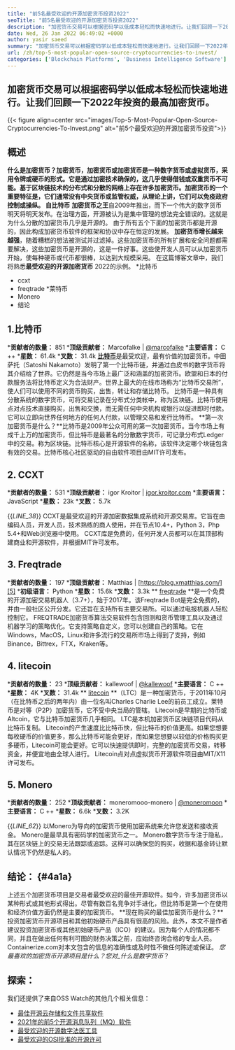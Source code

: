 ```yaml
---
title: "前5名最受欢迎的开源加密货币投资2022" 
seoTitle: "前5名最受欢迎的开源加密货币投资2022" 
description: "加密货币交易可以根据密码学以低成本轻松而快速地进行。让我们回顾一下2022年投资的最高加密货币。" 
date: Wed, 26 Jan 2022 06:49:02 +0000
author: yasir saeed
summary: "加密货币交易可以根据密码学以低成本轻松而快速地进行。让我们回顾一下2022年投资的最高加密货币。" 
url: /zh/top-5-most-popular-open-source-cryptocurrencies-to-invest/
categories: ['Blockchain Platforms', 'Business Intelligence Software']
---
```


## 加密货币交易可以根据密码学以低成本轻松而快速地进行。让我们回顾一下2022年投资的最高加密货币。

{{< figure align=center src="images/Top-5-Most-Popular-Open-Source-Cryptocurrencies-To-Invest.png" alt="前5个最受欢迎的开源加密货币投资">}}


## **概述**
**什么是加密货币？**加密货币，加密货币或加密货币是一种数字货币或虚拟货币，采用令牌或硬币的形式。它是通过加密技术确保的，这几乎使得借钱或双重货币不可能。基于区块链技术的分布式和分散的网络上存在许多加密货币。加密货币的一个重要特征是，它们通常没有中央货币或监管权威，从理论上讲，它们可以免疫政府控制或操纵。
自**比特币** **加密货币之王**自2009年推出，而下一个伟大的数字货币明天将明天发布。在治理方面，开源被认为是集中管理的想法完全错误的。这就是为什么分散的加密货币几乎是开源的。
由于所有五个下面的加密货币都是开源的，因此构成加密货币软件的框架和协议中存在恒定的发展。 **加密货币增长越来越强**，随着糟糕的想法被测试并过滤掉。这些加密货币的所有扩展和安全问题都需要解决，这些加密货币是开源的，这是一件好事。这些使开发人员可以从加密货币开始，使每种硬币或代币都很棒，以达到大规模采用。
在这篇博客文章中，我们将熟悉**最受欢迎的开源加密货币** 2022的示例。
  *比特币
  * ccxt
  * freqtrade
  *莱特币
  * Monero
  * 结论

## 1.比特币
  ***贡献者的数量：** 851
  ***顶级贡献者：** Marcofalke | [@marcofalke][1]
  ***主要语言：** C ++
  ***星数：** 61.4k
  ***叉数：** 31.4k
[**比特币**][2]是最受欢迎，最有价值的加密货币。中田萨托（Satoshi Nakamoto）发明了第一个比特币链，并通过白皮书的数字货币将其介绍给了世界。它仍然是当今市场上最广泛和涵盖的加密货币。欧盟和日本的付款服务法将比特币定义为合法财产。世界上最大的在线市场称为“比特币交易所”，使人们可以使用不同的货币购买，出售，转让和存储比特币。
比特币是一种具有分散系统的数字货币，可将交易记录在分布式分类帐中，称为区块链。比特币使用点对点技术直接购买，出售和交换，而无需任何中央机构或银行以促进即时付款。它可以立即向世界任何地方的任何人付款，以管理交易和发行比特币。
**第一次加密货币是什么？**比特币是2009年公众可用的第一次加密货币。当今市场上有成千上万的加密货币，但比特币是最著名的分散数字货币，可记录分布式Ledger中的交易。称为区块链。比特币核心是开源软件的名称，该软件决定哪个块链包含有效的交易。比特币核心社区驱动的自由软件项目由MIT许可发布。

## 2. CCXT
  ***贡献者的数量：** 531
  ***顶级贡献者：** igor Kroitor | [igor.kroitor.com][3]
  ***主要语言：** JavaScript
  ***星数：** 23k
  ***叉数：** 5.7k

{{_LINE_38_}}
CCXT是最受欢迎的开源加密数据集成系统和开源交易库。它旨在由编码人员，开发人员，技术熟练的商人使用，并在节点10.4+，Python 3，Php 5.4+和Web浏览器中使用。 CCXT库是免费的，任何开发人员都可以在其顶部构建商业和开源软件，并根据MIT许可发布。

## 3. Freqtrade
  ***贡献者的数量：** 197
  ***顶级贡献者：** Matthias | [https://blog.xmatthias.com/][5]
  ***初级语言：** Python
  ***星数：** 15.6k
  ***叉数：** 3.3k
** [freqtrade][6] **是一个免费的开源加密交易机器人（3.7+），始于2017年。该Freqtrade Bot是完全免费的，并由一般社区公开分发。它还旨在支持所有主要交易所。可以通过电报机器人轻松控制它。
FREQTRADE加密货币算法交易软件包含回测和货币管理工具以及通过机器学习的策略优化。它支持策略自定义，您可以创建自己的策略。它在Windows，MacOS，Linux和许多流行的交易所市场上得到了支持，例如Binance，Bittrex，FTX，Kraken等。

## 4. litecoin
  ***贡献者的数量：** 23
  ***顶级贡献者：** kallewoof | [@kallewoof][7]
  ***主要语言：** C ++
  ***星数：** 4K
  ***叉数：** 31.4k
** [litecoin][8] **（LTC）是一种加密货币，于2011年10月（在比特币之后的两年内）由一位名叫Charles Charlie Lee的前员工成立。莱特币是对等（P2P）加密货币，它不受中央当局的管辖。 Litecoin是早期的比特币或Altcoin，它与比特币加密货币几乎相同。 LTC是本机加密货币区块链项目代码从比特币复制。
Litecoin的产生速度比比特币快，但比特币的价值更高。如果您想要每枚硬币的价值更多，那么比特币可能会更好，而如果您想要以较低的价格购买更多硬币，Litecoin可能会更好。它可以快速提供即时，完整的加密货币交易，转移资金，并便宜地由全球人进行。 Litecoin点对点虚拟货币开源软件项目由MIT/X11许可发布。

## 5. Monero
  ***贡献者的数量：** 252
  ***顶级贡献者：** moneromooo-monero | [@moneromoon][9]
  ***主要语言：** C ++
  ***星数：** 6.6k
  ***叉数：** 3.2K

{{_LINE_62_}}
以Monero为导向的加密货币使用加密系统来允许您发送和接收资金。 Monero是最早具有密码学的加密货币之一。 Monero数字货币专注于隐私，其在区块链上的交易无法跟踪或追踪。这样可以确保您的购买，收据和基金转让默认情况下仍然是私人的。

## **结论：** {#4a1a}
上述五个加密货币项目是交易者最受欢迎的最佳开源软件。如今，许多加密货币以某种形式或其他形式得出。尽管有数百名竞争对手进化，但比特币是第一个在使用和经济价值方面仍然是主要的加密货币。
**现在购买的最佳加密货币是什么？**投资加密货币开源项目和其他初始硬币产品具有很高的风险。此外，本文不是作者建议投资加密货币或其他初始硬币产品（ICO）的建议。因为每个人的情况都不同，并且在做出任何有利可图的财务决策之前，应始终咨询合格的专业人员。 Containerize.com对本文包含的信息的准确性或及时性不做任何陈述或保证。
_您最喜欢的加密货币开源项目是什么？您对_什么是数字货币_？

## 探索：
我们还提供了来自OSS Watch的其他几个相关信息：
  * [最佳开源云存储和文件共享软件][12]
  * [2021年的前5个开源消息队列（MQ）软件][13]
  * [最受欢迎的开源数字法医工具][14]
  * [最受欢迎的OSI批准的开源许可][15]

  
[1]: https://twitter.com/spyced?lang=en
[2]: https://github.com/bitcoin/bitcoin
[3]: http://igor.kroitor.com/
[4]: https://github.com/ccxt/ccxt
[5]: https://twitter.com/liggitt?lang=en
[6]: https://github.com/freqtrade/freqtrade
[7]: https://twitter.com/brian_coca?lang=en
[8]: https://github.com/litecoin-project/litecoin
[9]: https://twitter.com/timograham?lang=en
[10]: https://github.com/monero-project/monero
[11]: mailto:yasir.saeed@aspose.com
[12]: https://products.containerize.com/backup-and-sync/
[13]: https://blog.containerize.com/message-queue-software/top-5-open-source-message-queue-software-in-2021/
[14]: https://blog.containerize.com/digital-forensic-tools/top-5-open-source-digital-forensic-tools-in-2021/
[15]: https://blog.containerize.com/licenses-standards/top-5-most-popular-osi-approved-open-source-licenses-of-2021/
